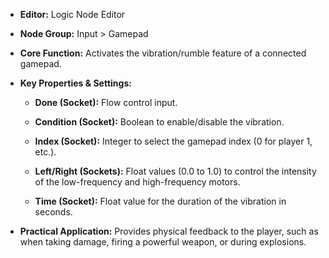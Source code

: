 - **Editor:** Logic Node Editor
    
- **Node Group:** Input > Gamepad
    
- **Core Function:** Activates the vibration/rumble feature of a connected gamepad.
    
- **Key Properties & Settings:**
    
    - **Done (Socket):** Flow control input.
        
    - **Condition (Socket):** Boolean to enable/disable the vibration.
        
    - **Index (Socket):** Integer to select the gamepad index (0 for player 1, etc.).
        
    - **Left/Right (Sockets):** Float values (0.0 to 1.0) to control the intensity of the low-frequency and high-frequency motors.
        
    - **Time (Socket):** Float value for the duration of the vibration in seconds.
        
- **Practical Application:** Provides physical feedback to the player, such as when taking damage, firing a powerful weapon, or during explosions.